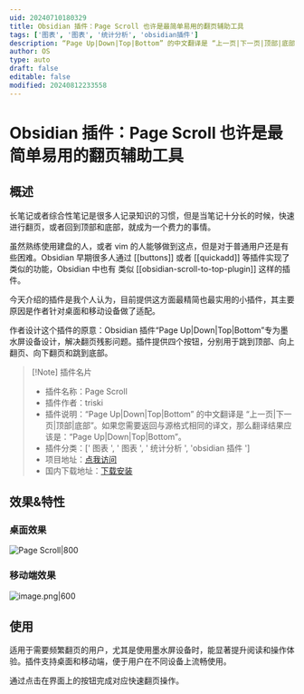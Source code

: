 ```yaml
---
uid: 20240710180329
title: Obsidian 插件：Page Scroll 也许是最简单易用的翻页辅助工具
tags: ['图表', '图表', '统计分析', 'obsidian插件']
description: “Page Up|Down|Top|Bottom” 的中文翻译是 “上一页|下一页|顶部|底部”。如果您需要返回与源格式相同的译文，那么翻译结果应该是：“Page Up|Down|Top|Bottom”。
author: OS
type: auto
draft: false
editable: false
modified: 20240812233558
---
```


# Obsidian 插件：Page Scroll 也许是最简单易用的翻页辅助工具

## 概述

长笔记或者综合性笔记是很多人记录知识的习惯，但是当笔记十分长的时候，快速进行翻页，或者回到顶部和底部，就成为一个费力的事情。

虽然熟练使用建盘的人，或者 vim 的人能够做到这点，但是对于普通用户还是有些困难。Obsidian 早期很多人通过 [[buttons]] 或者 [[quickadd]] 等插件实现了类似的功能，Obsidian 中也有 类似 [[obsidian-scroll-to-top-plugin]] 这样的插件。

今天介绍的插件是我个人认为，目前提供这方面最精简也最实用的小插件，其主要原因是作者针对桌面和移动设备做了适配。

作者设计这个插件的原意：Obsidian 插件“Page Up|Down|Top|Bottom”专为墨水屏设备设计，解决翻页残影问题。插件提供四个按钮，分别用于跳到顶部、向上翻页、向下翻页和跳到底部。

> [!Note] 插件名片
> - 插件名称：Page Scroll
> - 插件作者：triski
> - 插件说明：“Page Up|Down|Top|Bottom” 的中文翻译是 “上一页|下一页|顶部|底部”。如果您需要返回与源格式相同的译文，那么翻译结果应该是：“Page Up|Down|Top|Bottom”。
> - 插件分类：[' 图表 ', ' 图表 ', ' 统计分析 ', 'obsidian 插件 ']
> - 项目地址：[点我访问](https://github.com/chenshutian9610/obsidian-pagescroll-plugin)
> - 国内下载地址：[下载安装](https://pkmer.cn/products/plugin/pluginMarket/?page-scroll)

## 效果&特性

### 桌面效果

![Page Scroll|800](https://cdn.pkmer.cn/covers/page-scroll.png!pkmer)

### 移动端效果

![image.png|600](https://cdn.pkmer.cn/images/20240812233245.png!pkmer)

## 使用

适用于需要频繁翻页的用户，尤其是使用墨水屏设备时，能显著提升阅读和操作体验。插件支持桌面和移动端，便于用户在不同设备上流畅使用。

通过点击在界面上的按钮完成对应快速翻页操作。
